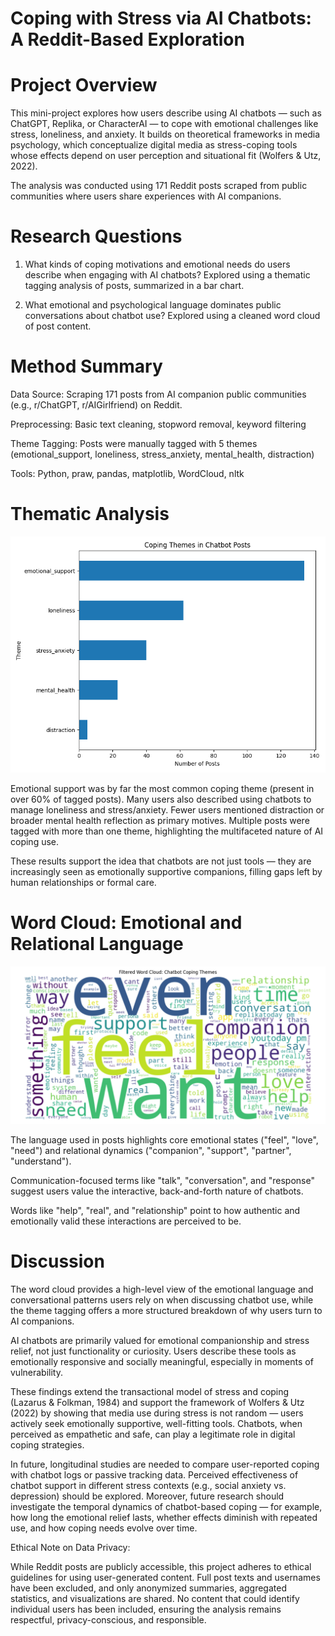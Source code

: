 # Coping with Stress via AI Chatbots: A Reddit-Based Exploration

# Project Overview
This mini-project explores how users describe using AI chatbots — such as ChatGPT, Replika, or CharacterAI — to cope with emotional challenges like stress, loneliness, and anxiety. It builds on theoretical frameworks in media psychology, which conceptualize digital media as stress-coping tools whose effects depend on user perception and situational fit (Wolfers & Utz, 2022).

The analysis was conducted using 171 Reddit posts scraped from public communities where users share experiences with AI companions.

# Research Questions
1. What kinds of coping motivations and emotional needs do users describe when engaging with AI chatbots?
Explored using a thematic tagging analysis of posts, summarized in a bar chart.

2. What emotional and psychological language dominates public conversations about chatbot use?
Explored using a cleaned word cloud of post content.

# Method Summary
Data Source: Scraping 171 posts from AI companion public communities (e.g., r/ChatGPT, r/AIGirlfriend) on Reddit.

Preprocessing: Basic text cleaning, stopword removal, keyword filtering

Theme Tagging: Posts were manually tagged with 5 themes (emotional_support, loneliness, stress_anxiety, mental_health, distraction)

Tools: Python, praw, pandas, matplotlib, WordCloud, nltk

# Thematic Analysis
<img src="coping_theme_barplot.png" width="600">

Emotional support was by far the most common coping theme (present in over 60% of tagged posts). Many users also described using chatbots to manage loneliness and stress/anxiety.
Fewer users mentioned distraction or broader mental health reflection as primary motives. Multiple posts were tagged with more than one theme, highlighting the multifaceted nature of AI coping use.

These results support the idea that chatbots are not just tools — they are increasingly seen as emotionally supportive companions, filling gaps left by human relationships or formal care.

# Word Cloud: Emotional and Relational Language
<img src="wordcloud_chatbot_coping_filtered.png" width="700">

The language used in posts highlights core emotional states ("feel", "love", "need") and relational dynamics ("companion", "support", "partner", "understand").

Communication-focused terms like "talk", "conversation", and "response" suggest users value the interactive, back-and-forth nature of chatbots.

Words like "help", "real", and "relationship" point to how authentic and emotionally valid these interactions are perceived to be.

# Discussion
The word cloud provides a high-level view of the emotional language and conversational patterns users rely on when discussing chatbot use, while the theme tagging offers a more structured breakdown of why users turn to AI companions.


AI chatbots are primarily valued for emotional companionship and stress relief, not just functionality or curiosity.
Users describe these tools as emotionally responsive and socially meaningful, especially in moments of vulnerability.

These findings extend the transactional model of stress and coping (Lazarus & Folkman, 1984) and support the framework of Wolfers & Utz (2022) by showing that media use during stress is not random — users actively seek emotionally supportive, well-fitting tools.
Chatbots, when perceived as empathetic and safe, can play a legitimate role in digital coping strategies.

In future, longitudinal studies are needed to compare user-reported coping with chatbot logs or passive tracking data.
Perceived effectiveness of chatbot support in different stress contexts (e.g., social anxiety vs. depression) should be explored.
Moreover, future research should investigate the temporal dynamics of chatbot-based coping — for example, how long the emotional relief lasts, whether effects diminish with repeated use, and how coping needs evolve over time.

Ethical Note on Data Privacy: 

While Reddit posts are publicly accessible, this project adheres to ethical guidelines for using user-generated content. Full post texts and usernames have been excluded, and only anonymized summaries, aggregated statistics, and visualizations are shared. No content that could identify individual users has been included, ensuring the analysis remains respectful, privacy-conscious, and responsible.